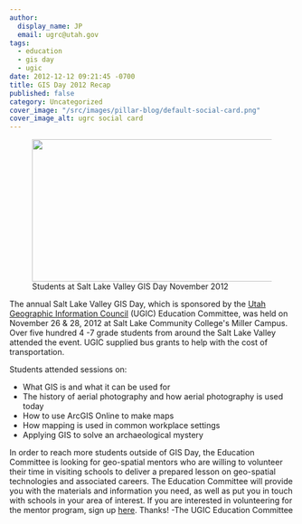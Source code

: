 ```yaml
---
author:
  display_name: JP
  email: ugrc@utah.gov
tags:
  - education
  - gis day
  - ugic
date: 2012-12-12 09:21:45 -0700
title: GIS Day 2012 Recap
published: false
category: Uncategorized
cover_image: "/src/images/pillar-blog/default-social-card.png"
cover_image_alt: ugrc social card
---
```


<figure class="caption caption--right"><img class="caption__image" title="Students at Salt Lake Valley GIS Day November 2012" src="/images/404.png" alt="" width="448" height="252" /><figcaption class="caption__text">Students at Salt Lake Valley GIS Day November 2012</figcaption></figure>
<p>The annual Salt Lake Valley GIS Day, which is sponsored by the <a href="https://ugic.org/">Utah Geographic Information Council</a> (UGIC) Education Committee, was held on November 26 &amp; 28, 2012 at Salt Lake Community College's Miller Campus. Over five hundred 4 -7 grade students from around the Salt Lake Valley attended the event. UGIC supplied bus grants to help with the cost of transportation.</p>
<p>Students attended sessions on:</p>
<ul>
<li>What GIS is and what it can be used for</li>
<li>The history of aerial photography and how aerial photography is used today</li>
<li>How to use ArcGIS Online to make maps</li>
<li>How mapping is used in common workplace settings</li>
<li>Applying GIS to solve an archaeological mystery</li>
</ul>
<p>In order to reach more students outside of GIS Day, the Education Committee is looking for geo-spatial mentors who are willing to volunteer their time in visiting schools to deliver a prepared lesson on geo-spatial technologies and associated careers. The Education Committee will provide you with the materials and information you need, as well as put you in touch with schools in your area of interest. If you are interested in volunteering for the mentor program, sign up <a href="http://ugic.us2.list-manage.com/subscribe?u=ec7bb52d2d61c33cc69b2e881&amp;id=c6e8bb17e3" target="_blank" rel="noopener">here</a>. Thanks! -The UGIC Education Committee</p>
